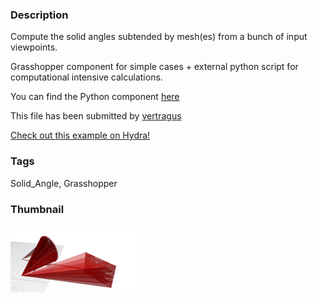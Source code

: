 ### Description 
Compute the solid angles subtended by mesh(es) from a bunch of input viewpoints.

Grasshopper component for simple cases + external python script for computational intensive calculations.

You can find the Python component [here](https://github.com/vertragus/solidangle)

This file has been submitted by [vertragus](https://github.com/vertragus)

[Check out this example on Hydra!](http://hydrashare.github.io/hydra/viewer?owner=vertragus&fork=hydra&id=Solid_Angle)
### Tags 
Solid_Angle, Grasshopper
### Thumbnail 
![Screenshot](https://raw.githubusercontent.com/vertragus/hydra/master/Solid_Angle/thumbnail.png)
